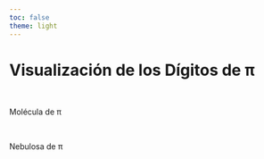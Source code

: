 ```yaml
---
toc: false
theme: light
---
```


# Visualización de los Dígitos de &#960;


<br> 


Molécula de &#960;


<br> 


Nebulosa de &#960;